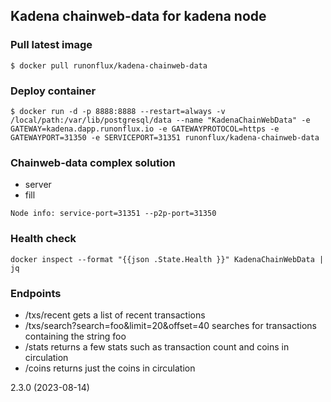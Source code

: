 ## Kadena chainweb-data for kadena node
### Pull latest image
```shell script
$ docker pull runonflux/kadena-chainweb-data
```
### Deploy container
```shell script
$ docker run -d -p 8888:8888 --restart=always -v /local/path:/var/lib/postgresql/data --name "KadenaChainWebData" -e GATEWAY=kadena.dapp.runonflux.io -e GATEWAYPROTOCOL=https -e GATEWAYPORT=31350 -e SERVICEPORT=31351 runonflux/kadena-chainweb-data
```
### Chainweb-data complex solution
- server 
- fill

```shell script
Node info: service-port=31351 --p2p-port=31350
```

### Health check
```shell script
docker inspect --format "{{json .State.Health }}" KadenaChainWebData | jq
```

### Endpoints
- /txs/recent gets a list of recent transactions
- /txs/search?search=foo&limit=20&offset=40 searches for transactions containing the string foo
- /stats returns a few stats such as transaction count and coins in circulation
- /coins returns just the coins in circulation

2.3.0 (2023-08-14)
